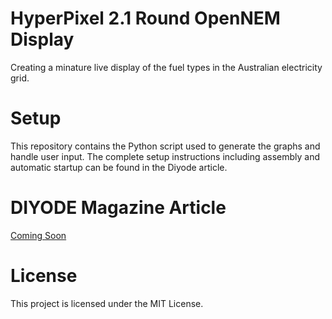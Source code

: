 # HyperPixel 2.1 Round OpenNEM Display

Creating a minature live display of the fuel types in the Australian electricity grid.

# Setup

This repository contains the Python script used to generate the graphs and handle user input. The complete setup instructions including assembly and automatic startup can be found in the Diyode article.

# DIYODE Magazine Article

[Coming Soon](https://diyodemag.com)

# License

This project is licensed under the MIT License.
